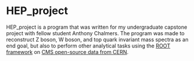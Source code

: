 # HEP_project
HEP_project is a program that was written for my undergraduate capstone project with fellow student Anthony Chalmers. The program was made to reconstruct Z boson, W boson, and top quark invariant mass spectra as an end goal, but also to perform other analytical tasks using the [ROOT framework](https://root.cern/) on [CMS open-source data from CERN](http://opendata.cern.ch/record/50). 

